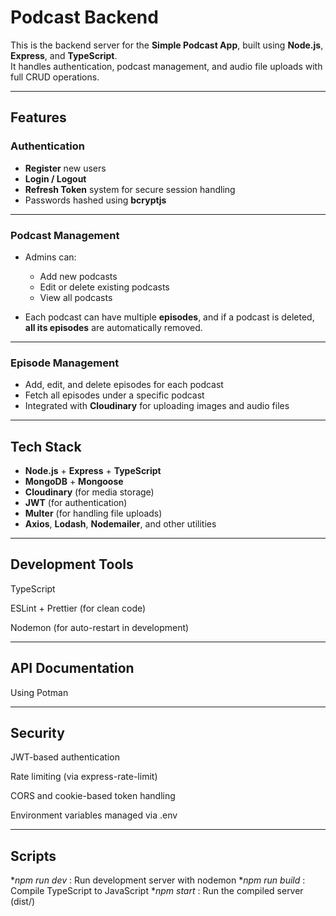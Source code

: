 #  Podcast Backend

This is the backend server for the **Simple Podcast App**, built using **Node.js**, **Express**, and **TypeScript**.  
It handles authentication, podcast management, and audio file uploads with full CRUD operations.

---

## Features

### Authentication
- **Register** new users  
- **Login / Logout**  
- **Refresh Token** system for secure session handling  
- Passwords hashed using **bcryptjs**

---

### Podcast Management
- Admins can:
  - Add new podcasts  
  - Edit or delete existing podcasts  
  - View all podcasts  

- Each podcast can have multiple **episodes**, and if a podcast is deleted, **all its episodes** are automatically removed.

---

### Episode Management
- Add, edit, and delete episodes for each podcast  
- Fetch all episodes under a specific podcast  
- Integrated with **Cloudinary** for uploading images and audio files

---

## Tech Stack

- **Node.js** + **Express** + **TypeScript**
- **MongoDB** + **Mongoose**
- **Cloudinary** (for media storage)
- **JWT** (for authentication)
- **Multer** (for handling file uploads)
- **Axios**, **Lodash**, **Nodemailer**, and other utilities

---

## Development Tools

TypeScript

ESLint + Prettier (for clean code)

Nodemon (for auto-restart in development)

---

## API Documentation

Using Potman

---

## Security

JWT-based authentication

Rate limiting (via express-rate-limit)

 CORS and cookie-based token handling

 Environment variables managed via .env

---

## Scripts

**npm run dev* : Run development server with nodemon
**npm run build* : Compile TypeScript to JavaScript
**npm start* : Run the compiled server (dist/)

